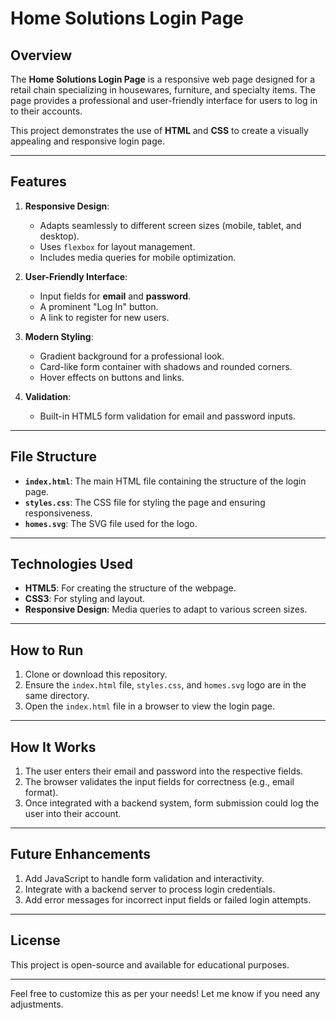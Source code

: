 # Home Solutions Login Page

## Overview
The **Home Solutions Login Page** is a responsive web page designed for a retail chain specializing in housewares, furniture, and specialty items. The page provides a professional and user-friendly interface for users to log in to their accounts.

This project demonstrates the use of **HTML** and **CSS** to create a visually appealing and responsive login page.

---

## Features

1. **Responsive Design**:
   - Adapts seamlessly to different screen sizes (mobile, tablet, and desktop).
   - Uses `flexbox` for layout management.
   - Includes media queries for mobile optimization.

2. **User-Friendly Interface**:
   - Input fields for **email** and **password**.
   - A prominent "Log In" button.
   - A link to register for new users.

3. **Modern Styling**:
   - Gradient background for a professional look.
   - Card-like form container with shadows and rounded corners.
   - Hover effects on buttons and links.

4. **Validation**:
   - Built-in HTML5 form validation for email and password inputs.

---

## File Structure
- **`index.html`**: The main HTML file containing the structure of the login page.
- **`styles.css`**: The CSS file for styling the page and ensuring responsiveness.
- **`homes.svg`**: The SVG file used for the logo.

---

## Technologies Used
- **HTML5**: For creating the structure of the webpage.
- **CSS3**: For styling and layout.
- **Responsive Design**: Media queries to adapt to various screen sizes.

---


## How to Run
1. Clone or download this repository.
2. Ensure the `index.html` file, `styles.css`, and `homes.svg` logo are in the same directory.
3. Open the `index.html` file in a browser to view the login page.

---

## How It Works
1. The user enters their email and password into the respective fields.
2. The browser validates the input fields for correctness (e.g., email format).
3. Once integrated with a backend system, form submission could log the user into their account.

---

## Future Enhancements
1. Add JavaScript to handle form validation and interactivity.
2. Integrate with a backend server to process login credentials.
3. Add error messages for incorrect input fields or failed login attempts.

---

## License
This project is open-source and available for educational purposes.

---

Feel free to customize this as per your needs! Let me know if you need any adjustments.
